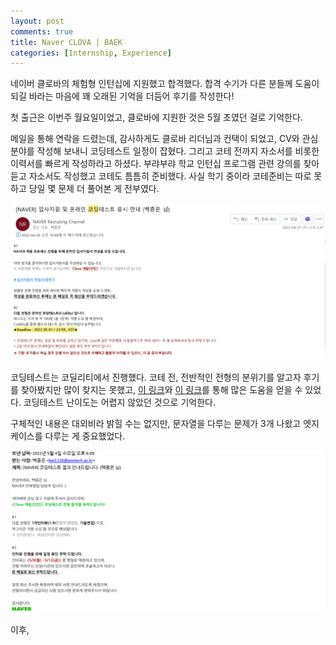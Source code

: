 ```yaml
---
layout: post
comments: true
title: Naver CLOVA | BAEK
categories: [Internship, Experience]
---
```


네이버 클로바의 체험형 인턴십에 지원했고 합격했다. 합격 수기가 다른 분들께 도움이 되길 바라는 마음에 꽤 오래된 기억을 더듬어 후기를 작성한다!

첫 출근은 이번주 월요일이었고, 클로바에 지원한 것은 5월 초였던 걸로 기억한다.

메일을 통해 연락을 드렸는데, 감사하게도 클로바 리더님과 컨택이 되었고, CV와 관심분야를 작성해 보내니 코딩테스트 일정이 잡혔다. 그리고 코테 전까지 자소서를 비롯한 이력서를 빠르게 작성하라고 하셨다. 부랴부랴 학교 인턴십 프로그램 관련 강의를 찾아 듣고 자소서도 작성했고 코테도 틈틈히 준비했다. 사실 학기 중이라 코테준비는 따로 못하고 당일 몇 문제 더 풀어본 게 전부였다.

![coding test noti](https://github.com/BAEK26/log_src/blob/main/post_src/2022-06-19-Naver%20CLOVA%20%EC%9D%B8%ED%84%B4%20%ED%95%A9%EA%B2%A9%20%EC%88%98%EA%B8%B0/coding_test_noti.jpg?raw=true)

코딩테스트는 코딜리티에서 진행했다. 코테 전, 전반적인 전형의 분위기를 알고자 후기를 찾아봤지만 많이 찾지는 못했고, [이 링크](https://blog.naver.com/revan2426/221899780383)와 [이 링크](https://siahn95.tistory.com/entry/%EB%84%A4%EC%9D%B4%EB%B2%84-NLP-%EC%9D%B8%ED%84%B4-%EB%A9%B4%EC%A0%91-%ED%9B%84%EA%B8%B0)를 통해 많은 도움을 얻을 수 있었다. 코딩테스트 난이도는 어렵지 않았던 것으로 기억한다. 

구체적인 내용은 대외비라 밝힐 수는 없지만, 문자열을 다루는 문제가 3개 나왔고 엣지 케이스를 다루는 게 중요했었다.

![interview noti](https://github.com/BAEK26/log_src/blob/main/post_src/2022-06-19-Naver%20CLOVA%20%EC%9D%B8%ED%84%B4%20%ED%95%A9%EA%B2%A9%20%EC%88%98%EA%B8%B0/interview_noti.png?raw=true)

이후, 